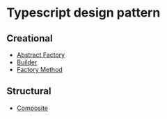 # Typescript design pattern

## Creational

-   [Abstract Factory](src/creational/abstract-factory/README.md)
-   [Builder](src/creational/builder/README.md)
-   [Factory Method](src/creational/factory-method/README.md)

## Structural

-   [Composite](src/structural/composite/README.md)
